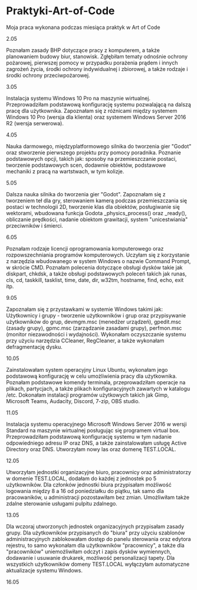 # Praktyki-Art-of-Code
Moja praca wykonana podczas miesiąca praktyk w Art of Code


2.05

Poznałam zasady BHP dotyczące pracy z komputerem, a także planowaniem budowy biur, stanowisk. Zgłębiłam tematy odnośnie ochrony pożarowej, pierwszej pomocy w przypadku porażenia prądem i innych zagrożeń życia, środki ochrony indywidualnej i zbiorowej, a także rodzaje i środki ochrony przeciwpożarowej.


3.05

Instalacja systemu Windows 10 Pro na maszynie wirtualnej. Przeprowadziłam podstawową konfigurację systemu pozwalającą na dalszą pracę dla użytkownika. Zapoznałam się z różnicami między systemem Windows 10 Pro (wersja dla klienta) oraz systemem Windows Server 2016 R2 (wersja serwerowa).


4.05

Nauka darmowego, międzyplatformowego silnika do tworzenia gier "Godot" oraz stworzenie pierwszego projektu przy pomocy poradnika. Poznanie podstawowych opcji, takich jak: sposoby na przemieszczanie postaci, tworzenie podstawowych scen, dodawnie obiektów, podstawowe mechaniki z pracą na wartstwach, w tym kolizje.


5.05

Dalsza nauka silnika do tworzenia gier "Godot". Zapoznałam się z tworzeniem teł dla gry, sterowaniem kamerą podczas przemieszczania się postaci w technologii 2D, tworzenie klas dla obiektów, posługiwanie się wektorami, wbudowana funkcja Godota _physics_process() oraz _ready(), obliczanie prędkości, nadanie obiektom grawitacji, system "unicestwiania" przeciwników i śmierci.

6.05

Poznałam rodzaje licencji oprogramowania komputerowego oraz rozpowszechniania programów komputerowych. Uczyłam się z korzystanie z narzędzia wbudowanego w system Windows o nazwie Command Prompt, w skrócie CMD. Poznałam polecenia dotyczące obsługi dysków takie jak diskpart, chkdsk, a także obsługi podstawowych poleceń takich jak runas, cls, cd, taskkill, tasklist, time, date, dir, w32tm, hostname, find, echo, exit itp.

9.05

Zapoznałam się z przystawkami w systemie Windows takimi jak: Użytkownicy i grupy - tworzenie użytkowników i grup oraz przypisywanie użytkowników do grup, devmgm.msc (menedżer urządzeń), gpedit.msc (zasady grupy), gpmc.msc (zarządzanie zasadami grupy), perfmon.msc (monitor niezawodności i wydajności). Wykonałam oczyszczanie systemu przy użyciu narzędzia CCleaner, RegCleaner, a także wykonałam defragmentację dysku.

10.05

Zainstalowałam system operacyjny Linux Ubuntu, wykonałam jego podstawową konfigurację w celu umożliwienia pracy dla użytkownika. Poznałam podstawowe komendy terminala, przeprowadziłam operacje na plikach, partycjach, a także plikach konfiguracyjnych zawartych w katalogu /etc. Dokonałam instalacji programów użytkowych takich jak Gimp, Microsoft Teams, Audacity, Discord, 7-zip, OBS studio.

11.05

Instalacja systemu operacyjnego Microsoft Windows Server 2016 w wersji Standard na maszynie wirtualnej posługując się programem virtual box. Przeprowadziłam podstawową konfigurację systemu w tym nadanie odpowiedniego adresu IP oraz DNS, a także zainstalowałam usługę Active Directory oraz DNS. Utworzyłam nowy las oraz domenę TEST.LOCAL.

12.05

Utworzyłam jednostki organizacyjne biuro, pracownicy oraz administratorzy w domenie TEST.LOCAL, dodałam do każdej z jednostek po 5 użytkowników. Dla członków jednostki biura przypisałam możliwość logowania między 8 a 16 od poniedziałku do piątku, tak samo dla pracowaników, u administracji pozostawiłam bez zmian. Umożliwiłam także zdalne sterowanie usługami pulpitu zdalnego.

13.05

Dla wczoraj utworzonych jednostek organizacyjnych przypisałam zasady grupy. Dla użytkowników przypisanych do "biura" przy użyciu szablonów administracyjnych zablokowałam dostęp do panelu sterowania oraz edytora rejestru, to samo wykonałam dla użytkowników "pracownicy", a także dla "pracowników" uniemożliwiłam odczyt i zapis dysków wymiennych, dodawanie i usuwanie drukarek, możliwość personalizacji tapety. Dla wszystkich użytkowników domeny TEST.LOCAL wyłączyłam automatyczne aktualizacje systemu Windows.

16.05

